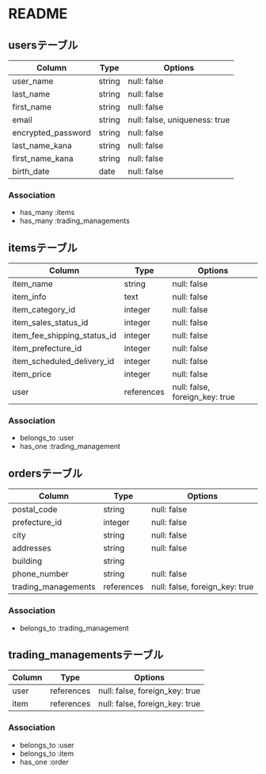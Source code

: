 # README

## usersテーブル

| Column             | Type   | Options                       |
| ------------------ | ------ | ----------------------------- |
| user_name          | string | null: false                   |
| last_name          | string | null: false                   |
| first_name         | string | null: false                   |
| email              | string | null: false, uniqueness: true |
| encrypted_password | string | null: false                   |
| last_name_kana     | string | null: false                   |
| first_name_kana    | string | null: false                   |
| birth_date         | date   | null: false                   |

### Association
- has_many :items
- has_many :trading_managements

## itemsテーブル

| Column                      | Type       | Options                        |
| --------------------------- | ---------- | ------------------------------ |
| item_name                   | string     | null: false                    |
| item_info                   | text       | null: false                    |
| item_category_id            | integer    | null: false                    |
| item_sales_status_id        | integer    | null: false                    |
| item_fee_shipping_status_id | integer    | null: false                    |
| item_prefecture_id          | integer    | null: false                    |
| item_scheduled_delivery_id  | integer    | null: false                    |
| item_price                  | integer    | null: false                    |
| user                        | references | null: false, foreign_key: true |

### Association
- belongs_to :user
- has_one    :trading_management

## ordersテーブル

| Column              | Type       | Options                        |
| ------------------- | ---------- | ------------------------------ |
| postal_code         | string     | null: false                    |
| prefecture_id       | integer    | null: false                    |
| city                | string     | null: false                    |
| addresses           | string     | null: false                    |
| building            | string     |                                |
| phone_number        | string     | null: false                    |
| trading_managements | references | null: false, foreign_key: true |

### Association
- belongs_to :trading_management

## trading_managementsテーブル

| Column | Type       | Options                        |
| ------ | ---------- | ------------------------------ |
| user   | references | null: false, foreign_key: true |
| item   | references | null: false, foreign_key: true |

### Association
- belongs_to :user
- belongs_to :item
- has_one    :order
